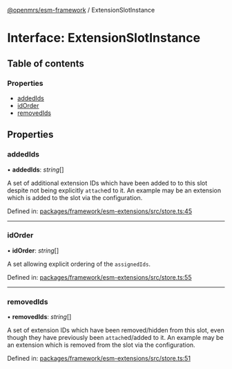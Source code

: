 [@openmrs/esm-framework](../API.md) / ExtensionSlotInstance

# Interface: ExtensionSlotInstance

## Table of contents

### Properties

- [addedIds](extensionslotinstance.md#addedids)
- [idOrder](extensionslotinstance.md#idorder)
- [removedIds](extensionslotinstance.md#removedids)

## Properties

### addedIds

• **addedIds**: *string*[]

A set of additional extension IDs which have been added to to this slot despite not being
explicitly `attach`ed to it.
An example may be an extension which is added to the slot via the configuration.

Defined in: [packages/framework/esm-extensions/src/store.ts:45](https://github.com/openmrs/openmrs-esm-core/blob/master/packages/framework/esm-extensions/src/store.ts#L45)

___

### idOrder

• **idOrder**: *string*[]

A set allowing explicit ordering of the `assignedIds`.

Defined in: [packages/framework/esm-extensions/src/store.ts:55](https://github.com/openmrs/openmrs-esm-core/blob/master/packages/framework/esm-extensions/src/store.ts#L55)

___

### removedIds

• **removedIds**: *string*[]

A set of extension IDs which have been removed/hidden from this slot, even though they have
previously been `attach`ed/added to it.
An example may be an extension which is removed from the slot via the configuration.

Defined in: [packages/framework/esm-extensions/src/store.ts:51](https://github.com/openmrs/openmrs-esm-core/blob/master/packages/framework/esm-extensions/src/store.ts#L51)
